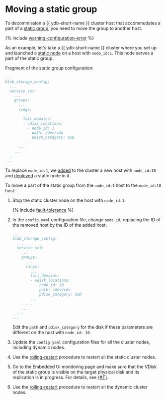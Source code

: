 # Moving a static group

To decommission a {{ ydb-short-name }} cluster host that accommodates a part of a [static group](../../deploy/configuration/config.md#blob_storage_config), you need to move the group to another host.

{% include [warning-configuration-error](../_includes/warning-configuration-error.md) %}

As an example, let's take a {{ ydb-short-name }} cluster where you set up and launched a [static node](../../deploy/configuration/config.md#hosts) on a host with `node_id:1`. This node serves a part of the static group.

Fragment of the static group configuration:

```yaml
...
blob_storage_config:
  ...
  service_set:
    ...
    groups:
      ...
      rings:
        ...
        fail_domains:
        - vdisk_locations:
          - node_id: 1
            path: /dev/vda
            pdisk_category: SSD
        ...
      ...
    ...
  ...
...
```

To replace `node_id:1`, we [added](../../maintenance/manual/cluster_expansion.md#add-host) to the cluster a new host with `node_id:10` and [deployed](../../maintenance/manual/cluster_expansion.md#add-static-node) a static node in it.

To move a part of the static group from the `node_id:1` host to the `node_id:10` host:

1. Stop the static cluster node on the host with `node_id:1`.

   {% include [fault-tolerance](../_includes/fault-tolerance.md) %}

2. In the `config.yaml` configuration file, change `node_id`, replacing the ID of the removed host by the ID of the added host:

   ```yaml
   ...
   blob_storage_config:
     ...
     service_set:
       ...
       groups:
         ...
         rings:
           ...
           fail_domains:
           - vdisk_locations:
             - node_id: 10
               path: /dev/vda
               pdisk_category: SSD
           ...
         ...
       ...
     ...
   ...
   ```

   Edit the `path` and `pdisk_category` for the disk if these parameters are different on the host with `node_id: 10`.

3. Update the `config.yaml` configuration files for all the cluster nodes, including dynamic nodes.
4. Use the [rolling-restart](../../maintenance/manual/node_restarting.md) procedure to restart all the static cluster nodes.
5. Go to the Embedded UI monitoring page and make sure that the VDisk of the static group is visible on the target physical disk and its replication is in progress. For details, see [{#T}](../../reference/embedded-ui/ydb-monitoring.md#static-group).
6. Use the [rolling-restart](../../maintenance/manual/node_restarting.md) procedure to restart all the dynamic cluster nodes.
